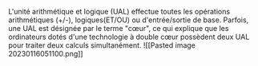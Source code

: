 L'unité arithmétique et logique (UAL) effectue toutes les opérations arithmétiques (+/-), logiques(ET/OU) ou d'entrée/sortie de base.
Parfois, une UAL est désignée par le terme "cœur", ce qui explique que les ordinateurs dotés d'une technologie à double cœur possèdent deux UAL pour traiter deux calculs simultanément.
![[Pasted image 20230116051100.png]]